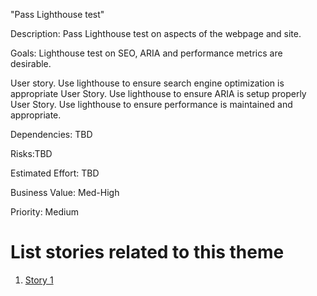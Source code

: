 "Pass Lighthouse test"

Description: Pass Lighthouse test on aspects of the webpage and site.

Goals: Lighthouse test on SEO, ARIA and performance metrics are desirable. 

User story.  Use lighthouse to ensure search engine optimization is appropriate
User Story.  Use lighthouse to ensure ARIA is setup properly
User Story.  Use lighthouse to ensure performance is maintained and appropriate.


Dependencies: TBD

Risks:TBD

Estimated Effort: TBD

Business Value: Med-High

Priority: Medium

# List stories related to this theme
1. [Story 1](documentation/templates/theme/initiatives/epics/stories/story_template.md)